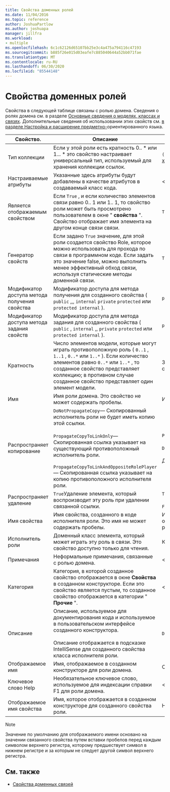 ```yaml
---
title: Свойства доменных ролей
ms.date: 11/04/2016
ms.topic: reference
author: JoshuaPartlow
ms.author: joshuapa
manager: jillfra
ms.workload:
- multiple
ms.openlocfilehash: 6c1c62126d65107bb25e3c4a475a794116c47193
ms.sourcegitcommit: b885f26e015d03eafe7c885040644a52bb071fae
ms.translationtype: MT
ms.contentlocale: ru-RU
ms.lasthandoff: 06/30/2020
ms.locfileid: "85544148"
---
```

# <a name="properties-of-domain-roles"></a>Свойства доменных ролей
Свойства в следующей таблице связаны с ролью домена. Сведения о ролях домена см. в разделе [Основные сведения о моделях, классах и связях](../modeling/understanding-models-classes-and-relationships.md). Дополнительные сведения об использовании этих свойств см. [в разделе Настройка и расширение предметно-](../modeling/customizing-and-extending-a-domain-specific-language.md)ориентированного языка.

|Свойство.|Описание|По умолчанию|
|-|-|-|
|Тип коллекции|Если у этой роли есть кратность 0.. * или 1... \* это свойство настраивает универсальный тип, используемый для хранения коллекции ссылок.|`(none)` - <xref:Microsoft.VisualStudio.Modeling.LinkedElementCollection%601>используется|
|Настраиваемые атрибуты|Указанные здесь атрибуты будут добавлены в качестве атрибутов в создаваемый класс кода.|<нет\>|
|Является отображаемым свойством|Если `True` , и если количество элементов связи равно 0.. 1 или 1.. 1, то свойство роли может быть просмотрено пользователем в окне " **свойства** ". Свойство отображает имя элемента на другом конце связи связи.|`True`|
|Генератор свойств|Если задано `True` значение, для этой роли создается свойство Role, которое можно использовать для прохода по связи в программном коде. Если задать это значение false, можно выполнить менее эффективный обход связи, используя статические методы доменной связи.|`True`|
|Модификатор доступа метода получения свойства|Модификатор доступа для метода получения для созданного свойства ( `public` ,,, `internal` `private` `protected` или `protected internal` ).|`public`|
|Модификатор доступа метода задания свойств|Модификатор доступа для метода задания для созданного свойства ( `public` , `internal` ,, `private` `protected` или `protected internal` ).|`public`|
|Кратность|Число элементов модели, которые могут играть противоположную роль ( `0..1` , `1..1` , `0..*` или `1..*` ). Если количество элементов равно `0..*` или `1..*` , то созданное свойство представляет коллекцию; в противном случае созданное свойство представляет один элемент модели.|Зависит от типа связи и от того, является ли эта роль исходной или целевой в связи.|
|Имя|Имя роли домена. Это свойство не может содержать пробелы.|Имя доменного класса исполнителя роли для этой роли.|
|Распространяет копирование|`DoNotPropagateCopy`— Скопированный исполнитель роли не будет иметь копию этой ссылки.<br /><br /> `PropagateCopyToLinkOnly`— Скопированная ссылка указывает на существующий противоположный исполнитель роли.<br /><br /> `PropagateCopyToLinkAndOppositeRolePlayer`— Скопированная ссылка указывает на копию противоположного исполнителя роли.|`PropagateCopyToLinkAndOppositeRolePlayer`для исходных ролей внедрений.<br /><br /> `DoNotPropagateCopy`для других ролей.<br /><br /> Дополнительные сведения см. в разделе [Настройка поведения копирования](../modeling/customizing-copy-behavior.md) .|
|Распространяет удаление|`True`Удаление элемента, который воспроизводит эту роль при удалении связанной ссылки.|`True`для целевого объекта роли внедрения.<br /><br /> `False`для других ролей.|
|Имя свойства|Имя свойства, созданного в коде исполнителя роли. Это имя не может содержать пробелы.|Имя противоположной роли, если у этой роли есть кратность от нуля или один к одному. в противном случае — Множественное имя противоположной роли.|
|Исполнитель роли|Доменный класс элемента, который может играть эту роль в связи. Это свойство доступно только для чтения.|Класс домена исполнителя роли для этой роли.|
|Примечания|Неформальные примечания, связанные с ролью домена.|<нет\>|
|Категория|Категория, в которой созданное свойство отображается в окне **Свойства** в созданном конструкторе. Если это свойство является пустым, то созданное свойство отображается в категории " **Прочие** ".|<нет\>|
|Описание|Описание, используемое для документирования кода и используемое в пользовательском интерфейсе созданного конструктора.<br /><br /> Описание отображается в подсказке IntelliSense для созданного свойства класса исполнителя роли.|`Description for`*полное имя роли*|
|Отображаемое имя|Имя, отображаемое в созданном конструкторе для роли домена.|Скорректированное значение свойства Name.|
|Ключевое слово Help|Необязательное ключевое слово, используемое для индексации справки F1 для роли домена.|\<none>|
|Отображаемое имя свойства|Имя, которое отображается в созданном конструкторе для созданного свойства роли.|Настроенное значение свойства имени свойства.|

> [!NOTE]
> Значение по умолчанию для отображаемого имени основано на значении связанного свойства путем вставки пробелов перед каждым символом верхнего регистра, которому предшествует символ в нижнем регистре и за которым не следует другой символ верхнего регистра.

## <a name="see-also"></a>См. также

- [Свойства доменных связей](../modeling/properties-of-domain-relationships.md)